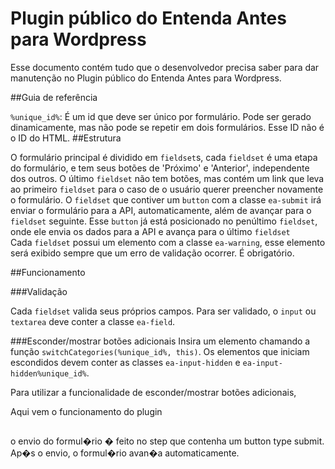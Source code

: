 # Plugin público do Entenda Antes para Wordpress

Esse documento contém tudo que o desenvolvedor precisa saber para dar manutenção no Plugin público
do Entenda Antes para Wordpress.

##Guia de referência

`%unique_id%`: É um id que deve ser único por formulário. Pode ser gerado dinamicamente, mas não pode se repetir em dois
formulários. Esse ID não é o ID do HTML.
##Estrutura

O formulário principal é dividido em `fieldset`s, cada `fieldset` é uma etapa do formulário, e tem seus botões de 'Próximo' e 'Anterior', independente dos outros. O último `fieldset` não tem 
botões, mas contém um link que
leva ao primeiro `fieldset` para o caso de o usuário querer preencher novamente o formulário.
O `fieldset` que contiver um `button` com a classe `ea-submit` irá enviar o formulário para a API, 
automaticamente, além de avançar para o `fieldset` seguinte. Esse `button` já está posicionado no
penúltimo `fieldset`, onde ele envia os dados para a API e avança para o último `fieldset`  
Cada `fieldset` possui um elemento com a classe `ea-warning`, esse elemento será exibido sempre que um erro de validação ocorrer. É obrigatório.

##Funcionamento

###Validação


Cada `fieldset` valida seus próprios campos. Para ser validado, o `input` ou  `textarea` deve
conter a classe `ea-field`.

###Esconder/mostrar botões adicionais
 Insira um elemento chamando a função `switchCategories(%unique_id%, this)`. Os elementos que iniciam escondidos devem conter as
 classes `ea-input-hidden` e `ea-input-hidden%unique_id%`.

Para utilizar a funcionalidade de esconder/mostrar botões adicionais, 

Aqui vem o funcionamento do plugin

##

o envio do formul�rio � feito no step que contenha um button type submit. Ap�s o envio, o formul�rio avan�a automaticamente.